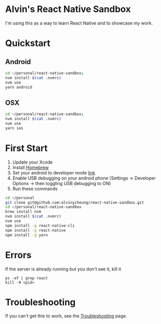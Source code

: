 # Alvin's React Native Sandbox

I'm using this as a way to learn React Native and to showcase my work.

# Quickstart

## Android

```bash
cd ~/personal/react-native-sandbox;
nvm install $(cat .nvmrc)
nvm use
yarn android
```

## OSX

```bash
cd ~/personal/react-native-sandbox;
nvm install $(cat .nvmrc)
nvm use
yarn ios
```

# First Start

1. Update your Xcode
2. Install [Homebrew](https://brew.sh/)
3. Set your android to developer mode [link](https://developer.android.com/studio/debug/dev-options)
4. Enable USB debugging on your android phone (Settings -> Developer Options -> then toggling USB debugging to ON)
5. Run these commands

```bash
cd ~/personal
git clone git@github.com:alvinycheung/react-native-sandbox.git
cd ~/personal/react-native-sandbox
brew install nvm
nvm install $(cat .nvmrc)
nvm use
npm install -g react-native-cli
npm install -g react-native
npm install -g yarn
```

# Errors

If the server is already running but you don't see it, kill it

```
ps -ef | grep react
kill -9 <pid>
```

# Troubleshooting

If you can't get this to work, see the [Troubleshooting](https://reactnative.dev/docs/troubleshooting) page.
